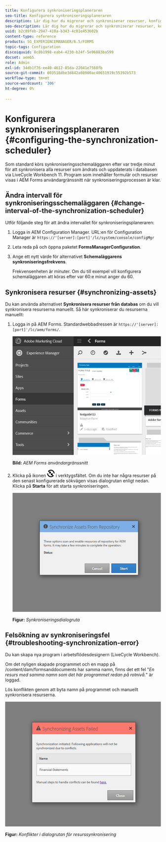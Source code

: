 ```yaml
---
title: Konfigurera synkroniseringsplaneraren
seo-title: Konfigurera synkroniseringsplaneraren
description: Lär dig hur du migrerar och synkroniserar resurser, konfigurerar schemaläggaren för synkronisering och använder mappar för att ordna resurser.
seo-description: Lär dig hur du migrerar och synkroniserar resurser, konfigurerar schemaläggaren för synkronisering och använder mappar för att ordna resurser.
uuid: b2c89feb-2947-418a-b343-4c01e453602b
content-type: reference
products: SG_EXPERIENCEMANAGER/6.5/FORMS
topic-tags: Configuration
discoiquuid: 8c8b1998-eab4-4230-b24f-5e96883ba599
docset: aem65
role: Admin
exl-id: 34db1f76-ee40-4612-85da-22041e7560fb
source-git-commit: 603518dbe3d842a08900ac40651919c55392b573
workflow-type: tm+mt
source-wordcount: '306'
ht-degree: 0%

---
```


# Konfigurera synkroniseringsplaneraren {#configuring-the-synchronization-scheduler}

Som standard körs synkroniseringsschemaläggaren efter var tredje minut för att synkronisera alla resurser som ändrats och uppdaterats i databasen via LiveCycle Workbench 11. Program som innehåller formulär och resurser visas i AEM Forms användargränssnitt när synkroniseringsprocessen är klar.

## Ändra intervall för synkroniseringsschemaläggaren {#change-interval-of-the-synchronization-scheduler}

Utför följande steg för att ändra intervallet för synkroniseringsplaneraren:

1. Logga in AEM Configuration Manager. URL:en för Configuration Manager är `https://'[server]:[port]'/lc/system/console/configMgr`

1. Leta reda på och öppna paketet **FormsManagerConfiguration**.

1. Ange ett nytt värde för alternativet **Schemaläggarens synkroniseringsfrekvens**.

   Frekvensenheten är minuter. Om du till exempel vill konfigurera schemaläggaren att köras efter var 60:e minut anger du 60.

## Synkronisera resurser {#synchronizing-assets}

Du kan använda alternativet **Synkronisera resurser från databas** om du vill synkronisera resurserna manuellt. Så här synkroniserar du resurserna manuellt:

1. Logga in på AEM Forms. Standardwebbadressen är `https://'[server]:[port]'/lc/aem/forms/`.

   ![AEM Forms användargränssnitt](assets/aem_forms_ui.png)

   **Bild:** *AEM Forms användargränssnitt*

1. Klicka på ikonen ![aem6forms_sync](assets/aem6forms_sync.png) i verktygsfältet. Om du inte har några resurser på den senast konfigurerade sökvägen visas dialogrutan enligt nedan. Klicka på **Starta** för att starta synkroniseringen.

   ![Synkroniseringsdialogruta](assets/migrate-and-syncronize.png)

   **Figur:** *Synkroniseringsdialogruta*

## Felsökning av synkroniseringsfel {#troubleshooting-synchronization-error}

Du kan skapa nya program i arbetsflödesdesignern (LiveCycle Workbench).

Om det nyligen skapade programmet och en mapp på /content/dam/formsanddocuments har samma namn, finns det ett fel &quot;*En resurs med samma namn som det här programmet redan på rotnivå.*&quot; är loggad.

Lös konflikten genom att byta namn på programmet och manuellt synkronisera resurserna.

![Konflikter i dialogrutan för resurssynkronisering](assets/sync-conflict.png)

**Figur:** *Konflikter i dialogrutan för resurssynkronisering*
